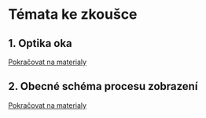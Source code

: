 # Témata ke zkoušce

## 1. Optika oka
[Pokračovat na materialy](Materialy/1.md)

## 2. Obecné schéma procesu zobrazení
[Pokračovat na materialy](Materialy/2.md)